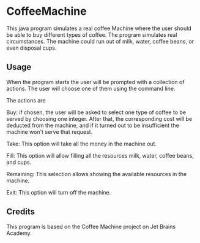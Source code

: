 # CoffeeMachine

This java program simulates a real coffee Machine where the user should be able to buy different types of coffee.
The program simulates real circumstances. The machine could run out of milk, water, coffee beans, or even disposal cups. 

## Usage
When the program starts the user will be prompted with a collection of actions. The user will choose one of them using the command line.

The actions are

Buy:
if chosen, the user will be asked to select one type of coffee to be served by choosing one integer.
After that, the corresponding cost will be deducted from the machine, and if it turned out to be insufficient the machine won't serve that request.

Take:
This option will take all the money in the machine out.

Fill:
This option will allow filling all the resources milk, water, coffee beans, and cups.

Remaining:
This selection allows showing the available resources in the machine.

Exit:
This option will turn off the machine.

## Credits
This program is based on the Coffee Machine project on Jet Brains Academy.

